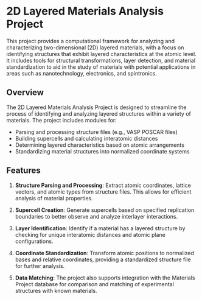# 2D Layered Materials Analysis Project

This project provides a computational framework for analyzing and characterizing two-dimensional (2D) layered materials, with a focus on identifying structures that exhibit layered characteristics at the atomic level. It includes tools for structural transformations, layer detection, and material standardization to aid in the study of materials with potential applications in areas such as nanotechnology, electronics, and spintronics.

## Overview

The 2D Layered Materials Analysis Project is designed to streamline the process of identifying and analyzing layered structures within a variety of materials. The project includes modules for:
- Parsing and processing structure files (e.g., VASP POSCAR files)
- Building supercells and calculating interatomic distances
- Determining layered characteristics based on atomic arrangements
- Standardizing material structures into normalized coordinate systems

## Features

1. **Structure Parsing and Processing**: Extract atomic coordinates, lattice vectors, and atomic types from structure files. This allows for efficient analysis of material properties.

2. **Supercell Creation**: Generate supercells based on specified replication boundaries to better observe and analyze interlayer interactions.

3. **Layer Identification**: Identify if a material has a layered structure by checking for unique interatomic distances and atomic plane configurations.

4. **Coordinate Standardization**: Transform atomic positions to normalized bases and relative coordinates, providing a standardized structure file for further analysis.

5. **Data Matching**: The project also supports integration with the Materials Project database for comparison and matching of experimental structures with known materials.




